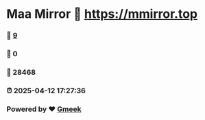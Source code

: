 # Maa Mirror :link: https://mmirror.top 
### :page_facing_up: [9](https://mmirror.top/tag.html) 
### :speech_balloon: 0 
### :hibiscus: 28468 
### :alarm_clock: 2025-04-12 17:27:36 
### Powered by :heart: [Gmeek](https://github.com/Meekdai/Gmeek)
